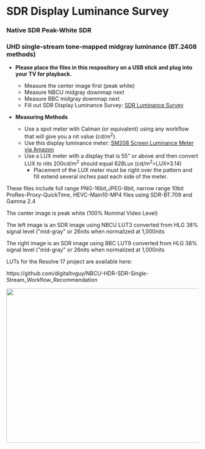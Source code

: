 # SDR Display Luminance Survey
### Native SDR Peak-White SDR
### UHD single-stream tone-mapped midgray luminance (BT.2408 methods)

* **Please place the files in this respository on a USB stick and plug into your TV for playback.**
    * Measure the center image first (peak white)
    * Measure NBCU midgray downmap next
    * Measure BBC midgray downmap next
    * Fill out SDR Display Luminance Survey: <span style="color: blue">[SDR Luminance Survey](https://forms.gle/8RBDQEZRWKtDDUE78)</span>

* **Measuring Methods**
    * Use a spot meter with Calman (or equivalent) using any workflow that will give you a nit value (cd/m<sup>2</sup>).
    * Use this display luminance meter: [SM208 Screen Luminance Meter via Amazon](https://www.amazon.com/gp/product/B00H050VEI/ref=ppx_yo_dt_b_asin_title_o00_s00?ie=UTF8&psc=1)
    * Use a LUX meter with a display that is 55" or above and then convert LUX to nits 200cd/m<sup>2</sup> should equal 628Lux (cd/m<sup>2</sup>=LUX*3.14)
        * Placement of the LUX meter must be right over the pattern and fill extend several inches past each side of the meter. 

<p>These files include full range PNG-16bit,JPEG-8bit, narrow range 10bit ProRes-Proxy-QuickTime, HEVC-Main10-MP4 files using SDR-BT.709 and Gamma 2.4</p>
 
<p>The center image is peak white (100% Nominal Video Level)</p>

<p>The left image is an SDR image using NBCU LUT3 converted from HLG 38% signal level ("mid-gray" or 26nits when normalized at 1,000nits</p>
 
<p>The right image is an SDR image using BBC LUT9 converted from HLG 38% signal level ("mid-gray" or 26nits when normalized at 1,000nits</p>

<p>LUTs for the Resolve 17 project are available here:</p>
<p>https://github.com/digitaltvguy/NBCU-HDR-SDR-Single-Stream_Workflow_Recommendation</p>
 
<p align="center">
  <img width="720" height="405" src="https://raw.githubusercontent.com/digitaltvguy/SDR-Luminance-Survey/main/Artwork/thumbnail720.png">
</p>
